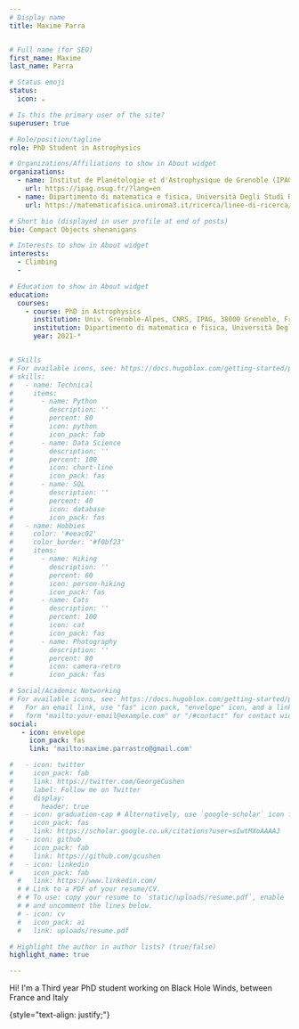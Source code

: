 ```yaml
---
# Display name
title: Maxime Parra


# Full name (for SEO)
first_name: Maxime
last_name: Parra

# Status emoji
status:
  icon: ☕️

# Is this the primary user of the site?
superuser: true

# Role/position/tagline
role: PhD Student in Astrophysics

# Organizations/Affiliations to show in About widget
organizations:
  - name: Institut de Planétologie et d'Astrophysique de Grenoble (IPAG)
    url: https://ipag.osug.fr/?lang=en
  - name: Dipartimento di matematica e fisica, Università Degli Studi Roma Tre
    url: https://matematicafisica.uniroma3.it/ricerca/linee-di-ricerca/astrofisica/la-fisica-degli-oggetti-compatti/

# Short bio (displayed in user profile at end of posts)
bio: Compact Objects shenanigans

# Interests to show in About widget
interests:
  - Climbing
  - 

# Education to show in About widget
education:
  courses:
    - course: PhD in Astrophysics
      institution: Univ. Grenoble-Alpes, CNRS, IPAG, 38000 Grenoble, France
      institution: Dipartimento di matematica e fisica, Università Degli Studi Roma Tre
      year: 2021-*


# Skills
# For available icons, see: https://docs.hugoblox.com/getting-started/page-builder/#icons
# skills:
#   - name: Technical
#     items:
#       - name: Python
#         description: ''
#         percent: 80
#         icon: python
#         icon_pack: fab
#       - name: Data Science
#         description: ''
#         percent: 100
#         icon: chart-line
#         icon_pack: fas
#       - name: SQL
#         description: ''
#         percent: 40
#         icon: database
#         icon_pack: fas
#   - name: Hobbies
#     color: '#eeac02'
#     color_border: '#f0bf23'
#     items:
#       - name: Hiking
#         description: ''
#         percent: 60
#         icon: person-hiking
#         icon_pack: fas
#       - name: Cats
#         description: ''
#         percent: 100
#         icon: cat
#         icon_pack: fas
#       - name: Photography
#         description: ''
#         percent: 80
#         icon: camera-retro
#         icon_pack: fas

# Social/Academic Networking
# For available icons, see: https://docs.hugoblox.com/getting-started/page-builder/#icons
#   For an email link, use "fas" icon pack, "envelope" icon, and a link in the
#   form "mailto:your-email@example.com" or "/#contact" for contact widget.
social:
   - icon: envelope
     icon_pack: fas
     link: 'mailto:maxime.parrastro@gmail.com'

#   - icon: twitter
#     icon_pack: fab
#     link: https://twitter.com/GeorgeCushen
#     label: Follow me on Twitter
#     display:
#       header: true
#   - icon: graduation-cap # Alternatively, use `google-scholar` icon from `ai` icon pack
#     icon_pack: fas
#     link: https://scholar.google.co.uk/citations?user=sIwtMXoAAAAJ
#   - icon: github
#     icon_pack: fab
#     link: https://github.com/gcushen
#   - icon: linkedin
#     icon_pack: fab
  #   link: https://www.linkedin.com/
  # # Link to a PDF of your resume/CV.
  # # To use: copy your resume to `static/uploads/resume.pdf`, enable `ai` icons in `params.yaml`,
  # # and uncomment the lines below.
  # - icon: cv
  #   icon_pack: ai
  #   link: uploads/resume.pdf

# Highlight the author in author lists? (true/false)
highlight_name: true

---
```


Hi! I'm a Third year PhD student working on Black Hole Winds, between France and Italy

{style="text-align: justify;"}
